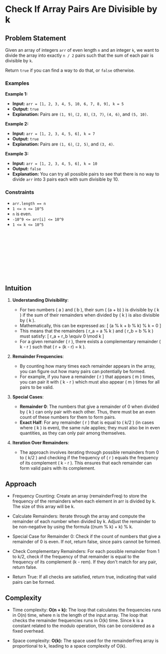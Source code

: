 # Check If Array Pairs Are Divisible by k

## Problem Statement

Given an array of integers `arr` of even length `n` and an integer `k`, we want to divide the array into exactly `n / 2` pairs such that the sum of each pair is divisible by `k`.

Return `true` if you can find a way to do that, or `false` otherwise.

### Examples

**Example 1:**
- **Input:** `arr = [1, 2, 3, 4, 5, 10, 6, 7, 8, 9], k = 5`
- **Output:** `true`
- **Explanation:** Pairs are `(1, 9)`, `(2, 8)`, `(3, 7)`, `(4, 6)`, and `(5, 10)`.

**Example 2:**
- **Input:** `arr = [1, 2, 3, 4, 5, 6], k = 7`
- **Output:** `true`
- **Explanation:** Pairs are `(1, 6)`, `(2, 5)`, and `(3, 4)`.

**Example 3:**
- **Input:** `arr = [1, 2, 3, 4, 5, 6], k = 10`
- **Output:** `false`
- **Explanation:** You can try all possible pairs to see that there is no way to divide `arr` into 3 pairs each with sum divisible by 10.

### Constraints
- `arr.length == n`
- `1 <= n <= 10^5`
- `n` is even.
- `-10^9 <= arr[i] <= 10^9`
- `1 <= k <= 10^5`

&nbsp;

&nbsp;

&nbsp;

&nbsp;


&nbsp;

## Intuition
1. **Understanding Divisibility**: 
   - For two numbers \( a \) and \( b \), their sum \( (a + b) \) is divisible by \( k \) if the sum of their remainders when divided by \( k \) is also divisible by \( k \).
   - Mathematically, this can be expressed as:
     \[
     (a \% k + b \% k) \% k = 0
     \]
   - This means that the remainders \( r_a = a \% k \) and \( r_b = b \% k \) must satisfy:
     \[
     r_a + r_b \equiv 0 \mod k
     \]
   - For a given remainder \( r \), there exists a complementary remainder \( k - r \) such that \( r + (k - r) = k \).

2. **Remainder Frequencies**: 
   - By counting how many times each remainder appears in the array, you can figure out how many pairs can potentially be formed.
   - For example, if you have a remainder \( r \) that appears \( m \) times, you can pair it with \( k - r \) which must also appear \( m \) times for all pairs to be valid.

3. **Special Cases**:
   - **Remainder 0**: The numbers that give a remainder of 0 when divided by \( k \) can only pair with each other. Thus, there must be an even count of these numbers for them to form pairs.
   - **Exact Half**: For any remainder \( r \) that is equal to \( k/2 \) (in cases where \( k \) is even), the same rule applies; they must also be in even quantities, as they can only pair among themselves.


4. **Iteration Over Remainders**: 
   - The approach involves iterating through possible remainders from 0 to \( k/2 \) and checking if the frequency of \( r \) equals the frequency of its complement \( k - r \). This ensures that each remainder can form valid pairs with its complement.



## Approach
- Frequency Counting: Create an array (remainderFreq) to store the frequency of the remainders when each element in arr is divided by k. The size of this array will be k.

- Calculate Remainders: Iterate through the array and compute the remainder of each number when divided by k. Adjust the remainder to be non-negative by using the formula ((num % k) + k) % k.

- Special Case for Remainder 0: Check if the count of numbers that give a remainder of 0 is even. If not, return false, since pairs cannot be formed.

- Check Complementary Remainders: For each possible remainder from 1 to k/2, check if the frequency of that remainder is equal to the frequency of its complement (k - rem). If they don't match for any pair, return false.

- Return True: If all checks are satisfied, return true, indicating that valid pairs can be formed.


## Complexity
- Time complexity: **O(n + k):**
The loop that calculates the frequencies runs in O(n) time, where n is the length of the input array.
The loop that checks the remainder frequencies runs in O(k) time. Since k is a constant related to the modulo operation, this can be considered as a fixed overhead.

- Space complexity: **O(k):**
The space used for the remainderFreq array is proportional to k, leading to a space complexity of O(k).
